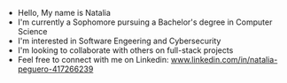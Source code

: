 - Hello, My name is Natalia
- I'm currently a Sophomore pursuing a Bachelor's degree in Computer Science
- I'm interested in Software Engeering and Cybersecurity
- I'm looking to collaborate with others on full-stack projects
- Feel free to connect with me on Linkedin: www.linkedin.com/in/natalia-peguero-417266239 

<!---
NataliaP14/NataliaP14 is a ✨ special ✨ repository because its `README.md` (this file) appears on your GitHub profile.
You can click the Preview link to take a look at your changes.
--->
